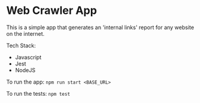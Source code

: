 # Web Crawler App

This is a simple app that generates an 'internal links' report for any website on the internet.

Tech Stack:
 - Javascript
 - Jest
 - NodeJS
 
 To run the app:
`npm run start <BASE_URL>`

To run the tests:
`npm test`
